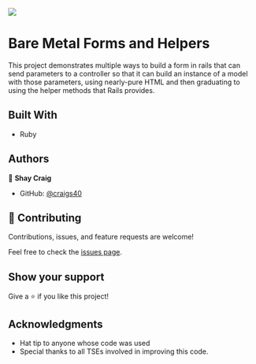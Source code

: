![](https://img.shields.io/badge/Microverse-blueviolet)

# Bare Metal Forms and Helpers


This project demonstrates multiple ways to build a form in rails that can send parameters to a controller so that it can build an instance of a model with those parameters, using nearly-pure HTML and then graduating to using the helper methods that Rails provides.

## Built With

- Ruby

## Authors

👤 **Shay Craig**

- GitHub: [@craigs40](https://github.com/craigs40)

## 🤝 Contributing

Contributions, issues, and feature requests are welcome!

Feel free to check the [issues page](issues/).

## Show your support

Give a ⭐️ if you like this project!

## Acknowledgments

- Hat tip to anyone whose code was used
- Special thanks to all TSEs involved in improving this code.
